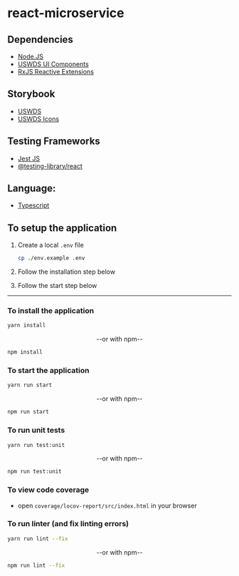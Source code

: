 # react-microservice

## Dependencies
- [Node.JS](https://nodejs.org/en/)
- [USWDS UI Components](https://designsystem.digital.gov/)
- [RxJS Reactive Extensions](https://rxjs.dev)

## Storybook
- [USWDS](https://trussworks.github.io/react-uswds/)
- [USWDS Icons](https://designsystem.digital.gov/components/icon/)

## Testing Frameworks 
- [Jest JS](https://jestjs.io/) 
- [@testing-library/react](https://testing-library.com/docs/react-testing-library/intro/)

## Language:
- [Typescript](https://www.typescriptlang.org/) 

## To setup the application
1. Create a local `.env` file

    ```BASH
    cp ./env.example .env
    ```
2. Follow the installation step below
3. Follow the start step below 

---

### To install the application

```BASH
yarn install
```

<p align="center">--or with npm--</p>

```BASH
npm install
```

### To start the application

```BASH
yarn run start
```

<p align="center">--or with npm--</p>

```BASH
npm run start
```

### To run unit tests
```BASH
yarn run test:unit
```

<p align="center">--or with npm--</p>

```BASH
npm run test:unit
```

### To view code coverage
* open `coverage/locov-report/src/index.html` in your browser

### To run linter (and fix linting errors)
```BASH
yarn run lint --fix
```

<p align="center">--or with npm--</p>

```BASH
npm run lint --fix
```